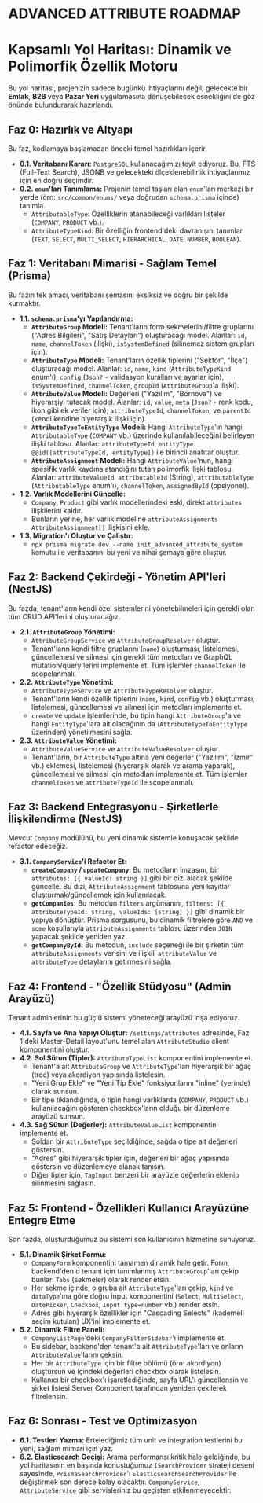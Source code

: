 # ADVANCED ATTRIBUTE ROADMAP

# Kapsamlı Yol Haritası: Dinamik ve Polimorfik Özellik Motoru

Bu yol haritası, projenizin sadece bugünkü ihtiyaçlarını değil, gelecekte bir **Emlak**, **B2B** veya **Pazar Yeri** uygulamasına dönüşebilecek esnekliğini de göz önünde bulundurarak hazırlandı.

## Faz 0: Hazırlık ve Altyapı

Bu faz, kodlamaya başlamadan önceki temel hazırlıkları içerir.

- **0.1. Veritabanı Kararı:** `PostgreSQL` kullanacağımızı teyit ediyoruz. Bu, FTS (Full-Text Search), JSONB ve gelecekteki ölçeklenebilirlik ihtiyaçlarımız için en doğru seçimdir.
- **0.2. `enum`'ları Tanımlama:** Projenin temel taşları olan `enum`'ları merkezi bir yerde (örn: `src/common/enums/` veya doğrudan `schema.prisma` içinde) tanımla.
    - `AttributableType`: Özelliklerin atanabileceği varlıkları listeler (`COMPANY`, `PRODUCT` vb.).
    - `AttributeTypeKind`: Bir özelliğin frontend'deki davranışını tanımlar (`TEXT`, `SELECT`, `MULTI_SELECT`, `HIERARCHICAL`, `DATE`, `NUMBER`, `BOOLEAN`).

## Faz 1: Veritabanı Mimarisi - Sağlam Temel (Prisma)

Bu fazın tek amacı, veritabanı şemasını eksiksiz ve doğru bir şekilde kurmaktır.

- **1.1. `schema.prisma`'yı Yapılandırma:**
    - **`AttributeGroup` Modeli:** Tenant'ların form sekmelerini/filtre gruplarını ("Adres Bilgileri", "Satış Detayları") oluşturacağı model. Alanlar: `id`, `name`, `channelToken` (ilişki), `isSystemDefined` (silinemez sistem grupları için).
    - **`AttributeType` Modeli:** Tenant'ların özellik tiplerini ("Sektör", "İlçe") oluşturacağı model. Alanlar: `id`, `name`, `kind` (`AttributeTypeKind` enum'ı), `config` (`Json?` - validasyon kuralları ve ayarlar için), `isSystemDefined`, `channelToken`, `groupId` (`AttributeGroup`'a ilişki).
    - **`AttributeValue` Modeli:** Değerleri ("Yazılım", "Bornova") ve hiyerarşiyi tutacak model. Alanlar: `id`, `value`, `meta` (`Json?` - renk kodu, ikon gibi ek veriler için), `attributeTypeId`, `channelToken`, ve `parentId` (kendi kendine hiyerarşik ilişki için).
    - **`AttributeTypeToEntityType` Modeli:** Hangi `AttributeType`'ın hangi `AttributableType` (`COMPANY` vb.) üzerinde kullanılabileceğini belirleyen ilişki tablosu. Alanlar: `attributeTypeId`, `entityType`. `@@id([attributeTypeId, entityType])` ile birincil anahtar oluştur.
    - **`AttributeAssignment` Modeli:** Hangi `AttributeValue`'nun, hangi spesifik varlık kaydına atandığını tutan polimorfik ilişki tablosu. Alanlar: `attributeValueId`, `attributableId` (String), `attributableType` (`AttributableType` enum'ı), `channelToken`, `assignedById` (opsiyonel).
- **1.2. Varlık Modellerini Güncelle:**
    - `Company`, `Product` gibi varlık modellerindeki eski, direkt `attributes` ilişkilerini kaldır.
    - Bunların yerine, her varlık modeline `attributeAssignments AttributeAssignment[]` ilişkisini ekle.
- **1.3. Migration'ı Oluştur ve Çalıştır:**
    - `npx prisma migrate dev --name init_advanced_attribute_system` komutu ile veritabanını bu yeni ve nihai şemaya göre oluştur.

## Faz 2: Backend Çekirdeği - Yönetim API'leri (NestJS)

Bu fazda, tenant'ların kendi özel sistemlerini yönetebilmeleri için gerekli olan tüm CRUD API'lerini oluşturacağız.

- **2.1. `AttributeGroup` Yönetimi:**
    - `AttributeGroupService` ve `AttributeGroupResolver` oluştur.
    - Tenant'ların kendi filtre gruplarını (`name`) oluşturması, listelemesi, güncellemesi ve silmesi için gerekli tüm metodları ve GraphQL mutation/query'lerini implemente et. Tüm işlemler `channelToken` ile scopelanmalı.
- **2.2. `AttributeType` Yönetimi:**
    - `AttributeTypeService` ve `AttributeTypeResolver` oluştur.
    - Tenant'ların kendi özellik tiplerini (`name`, `kind`, `config` vb.) oluşturması, listelemesi, güncellemesi ve silmesi için metodları implemente et.
    - `create` ve `update` işlemlerinde, bu tipin hangi `AttributeGroup`'a ve hangi `EntityType`'lara ait olacağının da (`AttributeTypeToEntityType` üzerinden) yönetilmesini sağla.
- **2.3. `AttributeValue` Yönetimi:**
    - `AttributeValueService` ve `AttributeValueResolver` oluştur.
    - Tenant'ların, bir `AttributeType` altına yeni değerler ("Yazılım", "İzmir" vb.) eklemesi, listelemesi (hiyerarşik olarak ve arama yaparak), güncellemesi ve silmesi için metodları implemente et. Tüm işlemler `channelToken` ve `attributeTypeId` ile scopelanmalı.

## Faz 3: Backend Entegrasyonu - Şirketlerle İlişkilendirme (NestJS)

Mevcut `Company` modülünü, bu yeni dinamik sistemle konuşacak şekilde refactor edeceğiz.

- **3.1. `CompanyService`'i Refactor Et:**
    - **`createCompany` / `updateCompany`:** Bu metodların imzasını, bir `attributes: [{ valueId: string }]` gibi bir dizi alacak şekilde güncelle. Bu dizi, `AttributeAssignment` tablosuna yeni kayıtlar oluşturmak/güncellemek için kullanılacak.
    - **`getCompanies`:** Bu metodun `filters` argümanını, `filters: [{ attributeTypeId: string, valueIds: [string] }]` gibi dinamik bir yapıya dönüştür. Prisma sorgusunu, bu dinamik filtrelere göre `AND` ve `some` koşullarıyla `attributeAssignments` tablosu üzerinden `JOIN` yapacak şekilde yeniden yaz.
    - **`getCompanyById`:** Bu metodun, `include` seçeneği ile bir şirketin tüm `attributeAssignments` verisini ve ilişkili `attributeValue` ve `attributeType` detaylarını getirmesini sağla.

## Faz 4: Frontend - "Özellik Stüdyosu" (Admin Arayüzü)

Tenant adminlerinin bu güçlü sistemi yöneteceği arayüzü inşa ediyoruz.

- **4.1. Sayfa ve Ana Yapıyı Oluştur:** `/settings/attributes` adresinde, Faz 1'deki Master-Detail layout'unu temel alan `AttributeStudio` client komponentini oluştur.
- **4.2. Sol Sütun (Tipler):** `AttributeTypeList` komponentini implemente et.
    - Tenant'a ait `AttributeGroup` ve `AttributeType`'ları hiyerarşik bir ağaç (tree) veya akordiyon yapısında listelesin.
    - "Yeni Grup Ekle" ve "Yeni Tip Ekle" fonksiyonlarını "inline" (yerinde) olarak sunsun.
    - Bir tipe tıklandığında, o tipin hangi varlıklarda (`COMPANY`, `PRODUCT` vb.) kullanılacağını gösteren checkbox'ların olduğu bir düzenleme arayüzü sunsun.
- **4.3. Sağ Sütun (Değerler):** `AttributeValueList` komponentini implemente et.
    - Soldan bir `AttributeType` seçildiğinde, sağda o tipe ait değerleri göstersin.
    - "Adres" gibi hiyerarşik tipler için, değerleri bir ağaç yapısında göstersin ve düzenlemeye olanak tanısın.
    - Diğer tipler için, `TagInput` benzeri bir arayüzle değerlerin eklenip silinmesini sağlasın.

## Faz 5: Frontend - Özellikleri Kullanıcı Arayüzüne Entegre Etme

Son fazda, oluşturduğumuz bu sistemi son kullanıcının hizmetine sunuyoruz.

- **5.1. Dinamik Şirket Formu:**
    - `CompanyForm` komponentini tamamen dinamik hale getir. Form, backend'den o tenant için tanımlanmış `AttributeGroup`'ları çekip bunları `Tabs` (sekmeler) olarak render etsin.
    - Her sekme içinde, o gruba ait `AttributeType`'ları çekip, `kind` ve `dataType`'ına göre doğru input komponentini (`Select`, `MultiSelect`, `DatePicker`, `Checkbox`, `Input type=number` vb.) render etsin.
    - Adres gibi hiyerarşik özellikler için "Cascading Selects" (kademeli seçim kutuları) UX'ini implemente et.
- **5.2. Dinamik Filtre Paneli:**
    - `CompanyListPage`'deki `CompanyFilterSidebar`'ı implemente et.
    - Bu sidebar, backend'den tenant'a ait `AttributeType`'ları ve onların `AttributeValue`'larını çeksin.
    - Her bir `AttributeType` için bir filtre bölümü (örn: akordiyon) oluştursun ve içindeki değerleri checkbox olarak listelesin.
    - Kullanıcı bir checkbox'ı işaretlediğinde, sayfa URL'i güncellensin ve şirket listesi Server Component tarafından yeniden çekilerek filtrelensin.

## Faz 6: Sonrası - Test ve Optimizasyon

- **6.1. Testleri Yazma:** Ertelediğimiz tüm unit ve integration testlerini bu yeni, sağlam mimari için yaz.
- **6.2. Elasticsearch Geçişi:** Arama performansı kritik hale geldiğinde, bu yol haritasının en başında konuştuğumuz `ISearchProvider` strateji deseni sayesinde, `PrismaSearchProvider`'ı `ElasticsearchSearchProvider` ile değiştirmek son derece kolay olacaktır. `CompanyService`, `AttributeService` gibi servisleriniz bu geçişten etkilenmeyecektir.